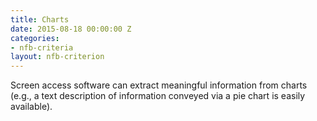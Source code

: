 ```yaml
---
title: Charts
date: 2015-08-18 00:00:00 Z
categories:
- nfb-criteria
layout: nfb-criterion
---
```


Screen access software can extract meaningful information from charts (e.g., a text description of information conveyed via a pie chart is easily available).